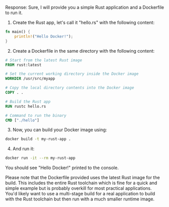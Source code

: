 Response: 
Sure, I will provide you a simple Rust application and a Dockerfile to run it.

1. Create the Rust app, let's call it "hello.rs" with the following content:

```rust
fn main() {
    println!("Hello Docker!");
}
```

2. Create a Dockerfile in the same directory with the following content:

```Dockerfile
# Start from the latest Rust image
FROM rust:latest

# Set the current working directory inside the Docker image
WORKDIR /usr/src/myapp

# Copy the local directory contents into the Docker image
COPY . .

# Build the Rust app
RUN rustc hello.rs

# Command to run the binary
CMD ["./hello"]
```

3. Now, you can build your Docker image using:

```bash
docker build -t my-rust-app .
```

4. And run it:

```bash
docker run -it --rm my-rust-app
```

You should see "Hello Docker!" printed to the console.

Please note that the Dockerfile provided uses the latest Rust image for the build. This includes the entire Rust toolchain which is fine for a quick and simple example but is probably overkill for most practical applications. You'd likely want to use a multi-stage build for a real application to build with the Rust toolchain but then run with a much smaller runtime image.
